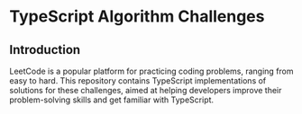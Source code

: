 # TypeScript Algorithm Challenges

## Introduction
LeetCode is a popular platform for practicing coding problems, ranging from easy to hard. This repository contains TypeScript implementations of solutions for these challenges, aimed at helping developers improve their problem-solving skills and get familiar with TypeScript.
